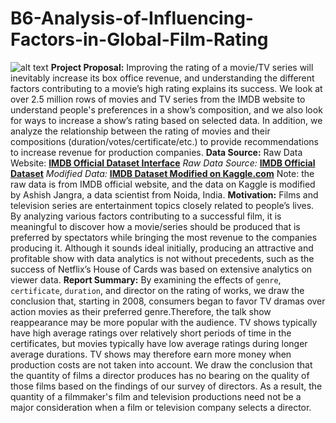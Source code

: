 # B6-Analysis-of-Influencing-Factors-in-Global-Film-Rating
![alt text](https://upload.wikimedia.org/wikipedia/commons/thumb/6/69/IMDB_Logo_2016.svg/2560px-IMDB_Logo_2016.svg.png)
**Project Proposal:** Improving the rating of a movie/TV series will inevitably increase its box office revenue, and understanding the different factors contributing to a movie’s high rating explains its success. We look at over 2.5 million rows of movies and TV series from the IMDB website to understand people's preferences in a show’s composition, and we also look for ways to increase a show’s rating based on selected data. In addition, we analyze the relationship between the rating of movies and their compositions (duration/votes/certificate/etc.) to provide recommendations to increase revenue for production companies.
**Data Source:**
Raw Data Website:
__[IMDB Official Dataset Interface](https://www.imdb.com/interfaces/)__
*Raw Data Source:*
__[IMDB Official Dataset](https://datasets.imdbws.com/)__
*Modified Data:*
__[IMDB Dataset Modified on Kaggle.com](https://www.kaggle.com/datasets/ashishjangra27/imdb-movies-dataset)__
Note: the raw data is from IMDB official website, and the data on Kaggle is modified by Ashish Jangra, a data scientist from Noida, India.
**Motivation:** Films and television series are entertainment topics closely related to people’s lives. By analyzing various factors contributing to a successful film, it is meaningful to discover how a movie/series should be produced that is preferred by spectators while bringing the most revenue to the companies producing it. Although it sounds ideal initially, producing an attractive and profitable show with data analytics is not without precedents, such as the success of Netflix’s House of Cards was based on extensive analytics on viewer data.
**Report Summary:** By examining the effects of `genre`, `certificate`, `duration`, and director on the rating of works, we draw the conclusion that, starting in 2008, consumers began to favor TV dramas over action movies as their preferred genre.Therefore, the talk show reappearance may be more popular with the audience. TV shows typically have high average ratings over relatively short periods of time in the certificates, but movies typically have low average ratings during longer average durations. TV shows may therefore earn more money when production costs are not taken into account. We draw the conclusion that the quantity of films a director produces has no bearing on the quality of those films based on the findings of our survey of directors. As a result, the quantity of a filmmaker's film and television productions need not be a major consideration when a film or television company selects a director.
